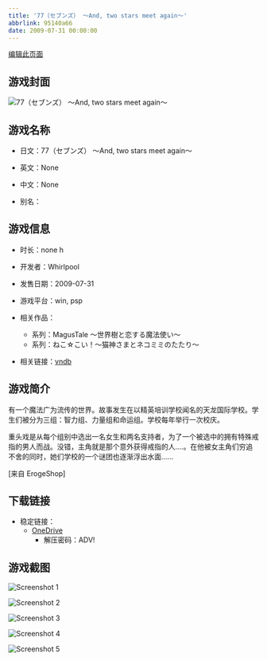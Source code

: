 ```yaml
---
title: '77（セブンズ） ～And, two stars meet again～'
abbrlink: 95140a66
date: 2009-07-31 00:00:00
---
```

[编辑此页面](https://github.com/ACG-3/ADV3-source/blob/main/source/_posts/games/77%EF%BC%88%E3%82%BB%E3%83%96%E3%83%B3%E3%82%BA%EF%BC%89%20%EF%BD%9EAnd%2C%20two%20stars%20meet%20again%EF%BD%9E.md)

## 游戏封面

![77（セブンズ） ～And, two stars meet again～](https://pan.timero.xyz/onedrive/img_lib_001/77%EF%BC%88%E3%82%BB%E3%83%96%E3%83%B3%E3%82%BA%EF%BC%89%20%EF%BD%9EAnd%2C%20two%20stars%20meet%20again%EF%BD%9E_cover.avif)


## 游戏名称

- 日文：77（セブンズ） ～And, two stars meet again～
- 英文：None
- 中文：None

- 别名：


## 游戏信息

- 时长：none h
- 开发者：Whirlpool
- 发售日期：2009-07-31
- 游戏平台：win, psp
- 相关作品：
   - 系列：MagusTale ～世界樹と恋する魔法使い～
   - 系列：ねこ☆こい！～猫神さまとネコミミのたたり～

- 相关链接：[vndb](https://vndb.org/v1547)


## 游戏简介

有一个魔法广为流传的世界。故事发生在以精英培训学校闻名的天龙国际学校。学生们被分为三组：智力组、力量组和命运组。学校每年举行一次校庆。

重头戏是从每个组别中选出一名女生和两名支持者，为了一个被选中的拥有特殊戒指的男人而战。没错，主角就是那个意外获得戒指的人....。在他被女主角们穷追不舍的同时，她们学校的一个谜团也逐渐浮出水面......

[来自 ErogeShop]


## 下载链接

- 稳定链接：
    - [OneDrive](https://pan.timero.xyz/onedrive/adv_lib_001/77%EF%BC%88%E3%82%BB%E3%83%96%E3%83%B3%E3%82%BA%EF%BC%89%20%EF%BD%9EAnd%2C%20two%20stars%20meet%20again%EF%BD%9E)
        - 解压密码：ADV!



## 游戏截图


![Screenshot 1](https://pan.timero.xyz/onedrive/img_lib_001/77%EF%BC%88%E3%82%BB%E3%83%96%E3%83%B3%E3%82%BA%EF%BC%89%20%EF%BD%9EAnd%2C%20two%20stars%20meet%20again%EF%BD%9E_Screenshot_1.avif)

![Screenshot 2](https://pan.timero.xyz/onedrive/img_lib_001/77%EF%BC%88%E3%82%BB%E3%83%96%E3%83%B3%E3%82%BA%EF%BC%89%20%EF%BD%9EAnd%2C%20two%20stars%20meet%20again%EF%BD%9E_Screenshot_2.avif)

![Screenshot 3](https://pan.timero.xyz/onedrive/img_lib_001/77%EF%BC%88%E3%82%BB%E3%83%96%E3%83%B3%E3%82%BA%EF%BC%89%20%EF%BD%9EAnd%2C%20two%20stars%20meet%20again%EF%BD%9E_Screenshot_3.avif)

![Screenshot 4](https://pan.timero.xyz/onedrive/img_lib_001/77%EF%BC%88%E3%82%BB%E3%83%96%E3%83%B3%E3%82%BA%EF%BC%89%20%EF%BD%9EAnd%2C%20two%20stars%20meet%20again%EF%BD%9E_Screenshot_4.avif)

![Screenshot 5](https://pan.timero.xyz/onedrive/img_lib_001/77%EF%BC%88%E3%82%BB%E3%83%96%E3%83%B3%E3%82%BA%EF%BC%89%20%EF%BD%9EAnd%2C%20two%20stars%20meet%20again%EF%BD%9E_Screenshot_5.avif)

